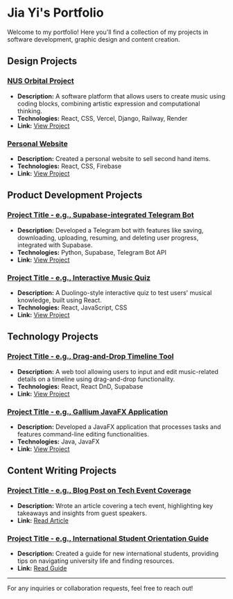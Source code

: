 # Jia Yi's Portfolio

Welcome to my portfolio! Here you'll find a collection of my projects in software development, graphic design and content creation.

## Design Projects

### [NUS Orbital Project](#)
* **Description:** A software platform that allows users to create music using coding blocks, combining artistic expression and computational thinking.
* **Technologies:** React, CSS, Vercel, Django, Railway, Render
* **Link:** [View Project](https://algorhythm-milestone2.vercel.app/)

### [Personal Website](#)
* **Description:** Created a personal website to sell second hand items.
* **Technologies:** React, CSS, Firebase
* **Link:** [View Project](https://2ndhand-tawny.vercel.app/)

## Product Development Projects

### [Project Title - e.g., Supabase-integrated Telegram Bot](#)
* **Description:** Developed a Telegram bot with features like saving, downloading, uploading, resuming, and deleting user progress, integrated with Supabase.
* **Technologies:** Python, Supabase, Telegram Bot API
* **Link:** [View Project](#)

### [Project Title - e.g., Interactive Music Quiz](#)
* **Description:** A Duolingo-style interactive quiz to test users' musical knowledge, built using React.
* **Technologies:** React, JavaScript, CSS
* **Link:** [View Project](#)

## Technology Projects

### [Project Title - e.g., Drag-and-Drop Timeline Tool](#)
* **Description:** A web tool allowing users to input and edit music-related details on a timeline using drag-and-drop functionality.
* **Technologies:** React, React DnD, Supabase
* **Link:** [View Project](#)

### [Project Title - e.g., Gallium JavaFX Application](#)
* **Description:** Developed a JavaFX application that processes tasks and features command-line editing functionalities.
* **Technologies:** Java, JavaFX
* **Link:** [View Project](#)

## Content Writing Projects

### [Project Title - e.g., Blog Post on Tech Event Coverage](#)
* **Description:** Wrote an article covering a tech event, highlighting key takeaways and insights from guest speakers.
* **Link:** [Read Article](#)

### [Project Title - e.g., International Student Orientation Guide](#)
* **Description:** Created a guide for new international students, providing tips on navigating university life and finding resources.
* **Link:** [Read Guide](#)

---

For any inquiries or collaboration requests, feel free to reach out!

